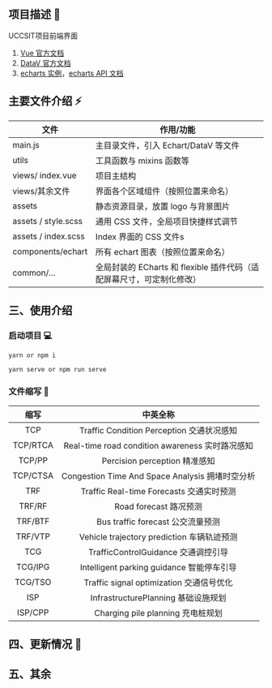 ## 项目描述 :rocket:

UCCSIT项目前端界面


1.  [Vue 官方文档](https://cn.vuejs.org/v2/guide/instance.html)
2.  [DataV 官方文档](http://datav.jiaminghi.com/guide/)
3.  [echarts 实例](https://echarts.apache.org/examples/zh/index.html)，[echarts API 文档](https://echarts.apache.org/zh/api.html#echarts)


## 主要文件介绍  :zap:

| 文件                | 作用/功能                                                              |
| ------------------- | --------------------------------------------------------------------- |
| main.js             | 主目录文件，引入 Echart/DataV 等文件                                    |
| utils               | 工具函数与 mixins 函数等                                                |
| views/ index.vue    | 项目主结构                                                             |
| views/其余文件       | 界面各个区域组件（按照位置来命名）                                       |
| assets              | 静态资源目录，放置 logo 与背景图片                                       |
| assets / style.scss | 通用 CSS 文件，全局项目快捷样式调节                                      |
| assets / index.scss | Index 界面的 CSS 文件s                                                 |
| components/echart   | 所有 echart 图表（按照位置来命名）                                      |
| common/...          | 全局封装的 ECharts 和 flexible 插件代码（适配屏幕尺寸，可定制化修改）     |

## 三、使用介绍

### 启动项目 :computer:

```
yarn or npm i
```

```
yarn serve or npm run serve
```

### 文件缩写 :floppy_disk:
| 缩写              | 中英全称                                                         |
| :-----------------: | :-------------------------------------------------------------------: |
| TCP          | Traffic Condition Perception 交通状况感知 |
| TCP/RTCA | Real-time road condition awareness 实时路况感知 |
| TCP/PP | Percision perception 精准感知 |
| TCP/CTSA | Congestion Time And Space Analysis 拥堵时空分析 |
| TRF           | Traffic Real-time Forecasts 交通实时预测 |
| TRF/RF | Road forecast 路况预测 |
| TRF/BTF | Bus traffic forecast 公交流量预测 |
| TRF/VTP | Vehicle trajectory prediction 车辆轨迹预测 |
| TCG  |    TrafficControlGuidance 交通调控引导    |
| TCG/IPG | Intelligent parking guidance 智能停车引导 |
| TCG/TSO | Traffic signal optimization 交通信号优化 |
| ISP  |   InfrastructurePlanning  基础设施规划    |
| ISP/CPP | Charging pile planning 充电桩规划 |

## 四、更新情况 :memo:



## 五、其余
